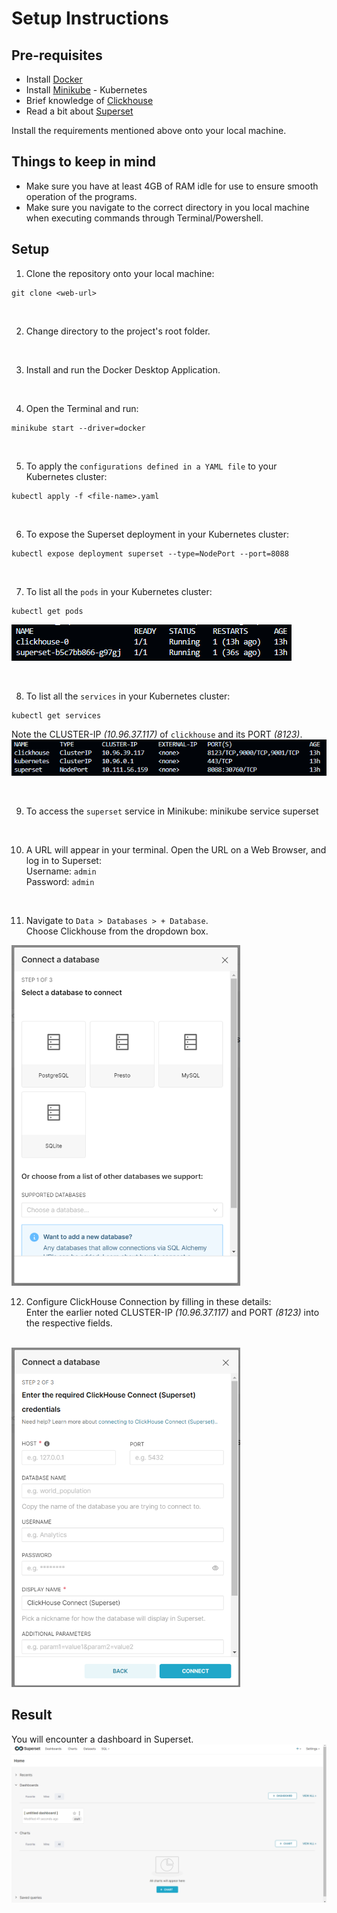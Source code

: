 # Setup Instructions

## Pre-requisites
* Install [Docker](https://docs.docker.com/get-docker/)
* Install [Minikube](https://minikube.sigs.k8s.io/docs/start/?arch=%2Fwindows%2Fx86-64%2Fstable%2F.exe+download) - Kubernetes
* Brief knowledge of [Clickhouse](https://clickhouse.com)
* Read a bit about [Superset](https://superset.apache.org)

Install the requirements mentioned above onto your local machine.

## Things to keep in mind
* Make sure you have at least 4GB of RAM idle for use to ensure smooth operation of the programs.
* Make sure you navigate to the correct directory in you local machine when executing commands through Terminal/Powershell.

## Setup
1. Clone the repository onto your local machine:
```
git clone <web-url>
```

<br>

2. Change directory to the project's root folder.

<br>

3. Install and run the Docker Desktop Application.

<br>

4. Open the Terminal and run:
```
minikube start --driver=docker
```

<br>

5. To apply the `configurations defined in a YAML file` to your Kubernetes cluster:
```
kubectl apply -f <file-name>.yaml
```

<br>

6. To expose the Superset deployment in your Kubernetes cluster:
```
kubectl expose deployment superset --type=NodePort --port=8088
```

<br>

7. To list all the `pods` in your Kubernetes cluster:
```
kubectl get pods
```
![Get pods](img/kubectl-get-pods.png)

<br>

8. To list all the `services` in your Kubernetes cluster:
```
kubectl get services
```
Note the CLUSTER-IP *(10.96.37.117)* of `clickhouse` and its PORT *(8123)*.
<br>
![Get servies](img/kubectl-get-services.png)

<br>

9. To access the `superset` service in Minikube:
minikube service superset

<br>

10. A URL will appear in your terminal. Open the URL on a Web Browser, and log in to Superset:<br>
Username: `admin`<br>
Password: `admin`

<br>

11. Navigate to `Data > Databases > + Database`.<br>
Choose Clickhouse from the dropdown box.
<img width="366" alt="Dropdown Box" src="img/dropdown-box.png">

<br>

12. Configure ClickHouse Connection by filling in these details: <br>
Enter the earlier noted CLUSTER-IP *(10.96.37.117)* and PORT *(8123)* into the respective fields.
<br>
<img width="366" alt="ClickHouse Configuration" src="img/clickhouse-config.png">

## Result

You will encounter a dashboard in Superset.
<br>
<img width="512" alt="Dropdown Box" src="img/dashboard.png">